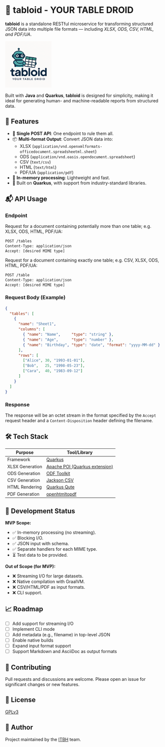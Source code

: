 # 📄 tabloid - YOUR TABLE DROID

**tabloid** is a standalone RESTful microservice for transforming structured JSON data into multiple file formats — including *XLSX, ODS, CSV, HTML, and PDF/UA*.

<img src="tabloid.png" style="width: 150px"> 

Built with **Java** and **Quarkus**, **tabloid** is designed for simplicity, making it ideal for generating human- and machine-readable reports from structured data.

## 🚀 Features

- 🔁 **Single POST API**: One endpoint to rule them all.
- 📦 **Multi-format Output**: Convert JSON data into:
  - XLSX (`application/vnd.openxmlformats-officedocument.spreadsheetml.sheet`)
  - ODS (`application/vnd.oasis.opendocument.spreadsheet`)
  - CSV (`text/csv`)
  - HTML (`text/html`)
  - PDF/UA (`application/pdf`)
- 🧠 **In-memory processing**: Lightweight and fast.
- 🧱 Built on **Quarkus**, with support from industry-standard libraries.

## 📬 API Usage

### Endpoint

Request for a document containing potentially more than one table; e.g. XLSX, ODS, HTML, PDF/UA:

```
POST /tables
Content-Type: application/json
Accept: [desired MIME type]
```

Request for a document containing exactly one table; e.g. CSV, XLSX, ODS, HTML, PDF/UA:

```
POST /table
Content-Type: application/json
Accept: [desired MIME type]
```


### Request Body (Example)

```json
{
  "tables": [
    {
      "name": "Sheet1",
      "columns": [
        { "name": "Name",     "type": "string" },
        { "name": "Age",      "type": "number" },
        { "name": "Birthday", "type": "date", "format": "yyyy-MM-dd" }
      ],
      "rows": [
        ["Alice", 30, "1993-01-01"],
        ["Bob",   25, "1998-05-23"],
        ["Cara",  40, "1983-09-12"]
      ]
    }
  ]
}
```

### Response

The response will be an octet stream in the format specified by the `Accept` request header and a `Content-Disposition` header defining the filename.

## 🛠️ Tech Stack

| Purpose              | Tool/Library                            |
|-|-|
| Framework            | [Quarkus](https://quarkus.io)            |
| XLSX Generation      | [Apache POI (Quarkus extension)](https://quarkus.io/extensions/io.quarkiverse.poi/quarkus-poi/) |
| ODS Generation       | [ODF Toolkit](https://odftoolkit.org/)   |
| CSV Generation       | [Jackson CSV](https://github.com/FasterXML/jackson-dataformats-text) |
| HTML Rendering       | [Quarkus Qute](https://quarkus.io/guides/qute) |
| PDF Generation       | [openhtmltopdf](https://github.com/openhtmltopdf/openhtmltopdf) |

## 🧪 Development Status

**MVP Scope:**

- ✅ In-memory processing (no streaming).
- ✅ Blocking I/O.
- ✅ JSON input with schema.
- ✅ Separate handlers for each MIME type.
- ⏳ Test data to be provided.

**Out of Scope (for MVP):**

- ❌ Streaming I/O for large datasets.
- ❌ Native compilation with GraalVM.
- ❌ CSV/HTML/PDF as input formats.
- ❌ CLI support.

## 📈 Roadmap

- [ ] Add support for streaming I/O
- [ ] Implement CLI mode
- [ ] Add metadata (e.g., filename) in top-level JSON
- [ ] Enable native builds
- [ ] Expand input format support
- [ ] Support Markdown and AsciiDoc as output formats

## 🤝 Contributing

Pull requests and discussions are welcome. Please open an issue for significant changes or new features.

## 📝 License

[GPLv3](LICENSE)

## 👤 Author

Project maintained by the [ITBH](https://github.com/itbh-at) team.
